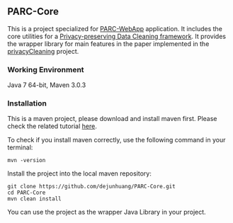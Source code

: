 ## PARC-Core

This is a project specialized for [PARC-WebApp](https://github.com/dejunhuang/PARC-WebApp) application. It includes the core utilities for a [Privacy-preserving Data Cleaning framework](http://macsphere.mcmaster.ca/bitstream/11375/18075/2/gairola_dhruv_201507_msc_computer_science.pdf). It provides the wrapper library for main features in the paper implemented in the [privacyCleaning](https://github.com/dhruvgairola/privacyCleaning) project.

### Working Environment

Java 7 64-bit, Maven 3.0.3

### Installation 

This is a maven project, please download and install maven first. Please check the related tutorial [here](https://maven.apache.org/install.html).

To check if you install maven correctly, use the following command in your terminal:

```
mvn -version
```

Install the project into the local maven repository:

```
git clone https://github.com/dejunhuang/PARC-Core.git
cd PARC-Core
mvn clean install
```

You can use the project as the wrapper Java Library in your project.